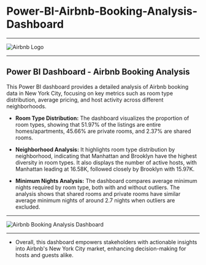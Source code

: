 # Power-BI-Airbnb-Booking-Analysis-Dashboard

---

![Airbnb Logo](https://github.com/user-attachments/assets/2a00f079-69d5-4f61-acfb-93d09b613e7b)

---

## **Power BI Dashboard - Airbnb Booking Analysis**

This Power BI dashboard provides a detailed analysis of Airbnb booking data in New York City, focusing on key metrics such as room type distribution, average pricing, and host activity across different neighborhoods. 

- **Room Type Distribution:** The dashboard visualizes the proportion of room types, showing that 51.97% of the listings are entire homes/apartments, 45.66% are private rooms, and 2.37% are shared rooms.
  
- **Neighborhood Analysis:** It highlights room type distribution by neighborhood, indicating that Manhattan and Brooklyn have the highest diversity in room types. It also displays the number of active hosts, with Manhattan leading at 16.58K, followed closely by Brooklyn with 15.97K.

- **Minimum Nights Analysis:** The dashboard compares average minimum nights required by room type, both with and without outliers. The analysis shows that shared rooms and private rooms have similar average minimum nights of around 2.7 nights when outliers are excluded.

---

![Airbnb Booking Analysis Dashboard](https://github.com/user-attachments/assets/73a21662-00c0-4dda-a5b2-c965c7bfdb48)

---
- Overall, this dashboard empowers stakeholders with actionable insights into Airbnb's New York City market, enhancing decision-making for hosts and guests alike.
